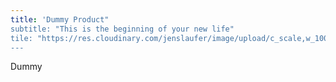 ```yaml
---
title: 'Dummy Product"
subtitle: "This is the beginning of your new life"
tile: "https://res.cloudinary.com/jenslaufer/image/upload/c_scale,w_1000/v1588936395/1588936361.png"
---
```


Dummy